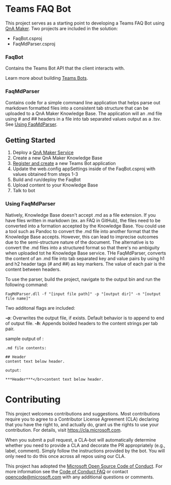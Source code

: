 
# Teams FAQ Bot

This project serves as a starting point to developing a Teams FAQ Bot using [QnA Maker](https://www.qnamaker.ai/). Two projects are included in the solution:

* FaqBot.csproj
* FaqMdParser.csproj

### FaqBot
Contains the Teams Bot API that the client interacts with. 

Learn more about building [Teams Bots](https://docs.microsoft.com/en-us/microsoftteams/platform/concepts/bots/bots-create).

### FaqMdParser
Contains code for a simple command line application that helps parse out markdown formatted files into a consistent tab structure that can be uploaded to a QnA Maker Knowledge Base. The application will an .md file using # and ## headers in a file into tab separated values output as a .tsv. See [Using FaqMdParser](#using-faqmdparser).

## Getting Started

1. Deploy a [QnA Maker Service]((https://www.qnamaker.ai/))
2. Create a new QnA Maker Knowledge Base
3. [Register and create](https://docs.microsoft.com/en-us/microsoftteams/platform/concepts/bots/bots-create#create-a-bot-for-microsoft-teams) a new Teams Bot application 
4. Update the web.config appSettings inside of the FaqBot.csproj with values obtained from steps 1-3
5. Build and run/deploy the FaqBot
6. Upload content to your Knowledge Base
7. Talk to bot

### Using FaqMdParser
Natively, Knowledge Base doesn't accept .md as a file extension. If you have files written in markdown (ex. an FAQ in GitHub), the files need to be converted into a formation accepted by the Knowledge Base. You could use a tool such as Pandoc to convert the .md file into another format that the Knowledge Base accepts. However, this can lead to imprecise outcomes due to the semi-structure nature of the document. The alternative is to convert the .md files into a structured format so that there's no ambiguity when uploaded tot he Knowledge Base service. THe FaqMdParser, converts the content of an .md file into tab separated key and value pairs by using h1 and h2 header tags (# and ##) as key markers. The value of each pair is the content between headers.

To use the parser, build the project, navigate to the output bin and run the following command:
```
FaqMdParser.dll -f "[input file path]" -p "[output dir]" -n "[output file name]"
```

Two additonal flags are included:

***-o***: Overwrites the output file, if exists. Default behavior is to append to end of output file.
***-h***: Appends bolded headers to the content strings per tab pair.

sample output of :
```
.md file contents:

## Header
content text below header.

output:

***Header***</br>content text below header.
```

# Contributing

This project welcomes contributions and suggestions.  Most contributions require you to agree to a
Contributor License Agreement (CLA) declaring that you have the right to, and actually do, grant us
the rights to use your contribution. For details, visit https://cla.microsoft.com.

When you submit a pull request, a CLA-bot will automatically determine whether you need to provide
a CLA and decorate the PR appropriately (e.g., label, comment). Simply follow the instructions
provided by the bot. You will only need to do this once across all repos using our CLA.

This project has adopted the [Microsoft Open Source Code of Conduct](https://opensource.microsoft.com/codeofconduct/).
For more information see the [Code of Conduct FAQ](https://opensource.microsoft.com/codeofconduct/faq/) or
contact [opencode@microsoft.com](mailto:opencode@microsoft.com) with any additional questions or comments.
